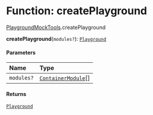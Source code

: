 # Function: createPlayground

[PlaygroundMockTools](/auto-docs/free-layout-editor/modules/PlaygroundMockTools.md).createPlayground

**createPlayground**(`modules?`): [`Playground`](/auto-docs/free-layout-editor/classes/Playground.md)

#### Parameters

| Name | Type |
| :------ | :------ |
| `modules?` | [`ContainerModule`](/auto-docs/free-layout-editor/interfaces/interfaces.ContainerModule.md)\[] |

#### Returns

[`Playground`](/auto-docs/free-layout-editor/classes/Playground.md)
